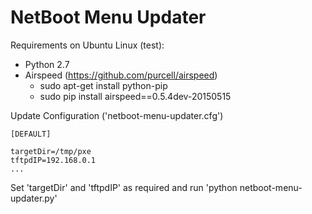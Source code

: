 # NetBoot Menu Updater

Requirements on Ubuntu Linux (test):
* Python 2.7
* Airspeed (https://github.com/purcell/airspeed)
    * sudo apt-get install python-pip
    * sudo pip install airspeed==0.5.4dev-20150515

Update Configuration ('netboot-menu-updater.cfg')

    [DEFAULT]
    
    targetDir=/tmp/pxe
    tftpdIP=192.168.0.1
    ...

Set 'targetDir' and 'tftpdIP' as required and run 'python netboot-menu-updater.py'
